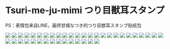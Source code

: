# Tsuri-me-ju-mimi つり目獣耳スタンプ

PS：表情包来自LINE，画师甘城なつき的つり目獣耳スタンプ贴纸包

![](https://gcore.jsdelivr.net/gh/yoghurtlee-thu/twikoo-magic@main/image/Tsuri-me-ju_mimi/10753776_key@2x.webp)
![](https://gcore.jsdelivr.net/gh/yoghurtlee-thu/twikoo-magic@main/image/Tsuri-me-ju_mimi/10753777_key@2x.webp)
![](https://gcore.jsdelivr.net/gh/yoghurtlee-thu/twikoo-magic@main/image/Tsuri-me-ju_mimi/10753778_key@2x.webp)
![](https://gcore.jsdelivr.net/gh/yoghurtlee-thu/twikoo-magic@main/image/Tsuri-me-ju_mimi/10753779_key@2x.webp)
![](https://gcore.jsdelivr.net/gh/yoghurtlee-thu/twikoo-magic@main/image/Tsuri-me-ju_mimi/10753780_key@2x.webp)
![](https://gcore.jsdelivr.net/gh/yoghurtlee-thu/twikoo-magic@main/image/Tsuri-me-ju_mimi/10753781_key@2x.webp)
![](https://gcore.jsdelivr.net/gh/yoghurtlee-thu/twikoo-magic@main/image/Tsuri-me-ju_mimi/10753782_key@2x.webp)
![](https://gcore.jsdelivr.net/gh/yoghurtlee-thu/twikoo-magic@main/image/Tsuri-me-ju_mimi/10753783_key@2x.webp)
![](https://gcore.jsdelivr.net/gh/yoghurtlee-thu/twikoo-magic@main/image/Tsuri-me-ju_mimi/10753784_key@2x.webp)
![](https://gcore.jsdelivr.net/gh/yoghurtlee-thu/twikoo-magic@main/image/Tsuri-me-ju_mimi/10753785_key@2x.webp)
![](https://gcore.jsdelivr.net/gh/yoghurtlee-thu/twikoo-magic@main/image/Tsuri-me-ju_mimi/10753786_key@2x.webp)
![](https://gcore.jsdelivr.net/gh/yoghurtlee-thu/twikoo-magic@main/image/Tsuri-me-ju_mimi/10753787_key@2x.webp)
![](https://gcore.jsdelivr.net/gh/yoghurtlee-thu/twikoo-magic@main/image/Tsuri-me-ju_mimi/10753788_key@2x.webp)
![](https://gcore.jsdelivr.net/gh/yoghurtlee-thu/twikoo-magic@main/image/Tsuri-me-ju_mimi/10753789_key@2x.webp)
![](https://gcore.jsdelivr.net/gh/yoghurtlee-thu/twikoo-magic@main/image/Tsuri-me-ju_mimi/10753790_key@2x.webp)
![](https://gcore.jsdelivr.net/gh/yoghurtlee-thu/twikoo-magic@main/image/Tsuri-me-ju_mimi/10753791_key@2x.webp)
![](https://gcore.jsdelivr.net/gh/yoghurtlee-thu/twikoo-magic@main/image/Tsuri-me-ju_mimi/10753792_key@2x.webp)
![](https://gcore.jsdelivr.net/gh/yoghurtlee-thu/twikoo-magic@main/image/Tsuri-me-ju_mimi/10753793_key@2x.webp)
![](https://gcore.jsdelivr.net/gh/yoghurtlee-thu/twikoo-magic@main/image/Tsuri-me-ju_mimi/10753794_key@2x.webp)
![](https://gcore.jsdelivr.net/gh/yoghurtlee-thu/twikoo-magic@main/image/Tsuri-me-ju_mimi/10753795_key@2x.webp)
![](https://gcore.jsdelivr.net/gh/yoghurtlee-thu/twikoo-magic@main/image/Tsuri-me-ju_mimi/10753796_key@2x.webp)
![](https://gcore.jsdelivr.net/gh/yoghurtlee-thu/twikoo-magic@main/image/Tsuri-me-ju_mimi/10753797_key@2x.webp)
![](https://gcore.jsdelivr.net/gh/yoghurtlee-thu/twikoo-magic@main/image/Tsuri-me-ju_mimi/10753798_key@2x.webp)
![](https://gcore.jsdelivr.net/gh/yoghurtlee-thu/twikoo-magic@main/image/Tsuri-me-ju_mimi/10753799_key@2x.webp)
![](https://gcore.jsdelivr.net/gh/yoghurtlee-thu/twikoo-magic@main/image/Tsuri-me-ju_mimi/10753800_key@2x.webp)
![](https://gcore.jsdelivr.net/gh/yoghurtlee-thu/twikoo-magic@main/image/Tsuri-me-ju_mimi/10753801_key@2x.webp)
![](https://gcore.jsdelivr.net/gh/yoghurtlee-thu/twikoo-magic@main/image/Tsuri-me-ju_mimi/10753802_key@2x.webp)
![](https://gcore.jsdelivr.net/gh/yoghurtlee-thu/twikoo-magic@main/image/Tsuri-me-ju_mimi/10753803_key@2x.webp)
![](https://gcore.jsdelivr.net/gh/yoghurtlee-thu/twikoo-magic@main/image/Tsuri-me-ju_mimi/10753804_key@2x.webp)
![](https://gcore.jsdelivr.net/gh/yoghurtlee-thu/twikoo-magic@main/image/Tsuri-me-ju_mimi/10753805_key@2x.webp)
![](https://gcore.jsdelivr.net/gh/yoghurtlee-thu/twikoo-magic@main/image/Tsuri-me-ju_mimi/10753806_key@2x.webp)
![](https://gcore.jsdelivr.net/gh/yoghurtlee-thu/twikoo-magic@main/image/Tsuri-me-ju_mimi/10753807_key@2x.webp)
![](https://gcore.jsdelivr.net/gh/yoghurtlee-thu/twikoo-magic@main/image/Tsuri-me-ju_mimi/10753808_key@2x.webp)
![](https://gcore.jsdelivr.net/gh/yoghurtlee-thu/twikoo-magic@main/image/Tsuri-me-ju_mimi/10753809_key@2x.webp)
![](https://gcore.jsdelivr.net/gh/yoghurtlee-thu/twikoo-magic@main/image/Tsuri-me-ju_mimi/10753810_key@2x.webp)
![](https://gcore.jsdelivr.net/gh/yoghurtlee-thu/twikoo-magic@main/image/Tsuri-me-ju_mimi/10753811_key@2x.webp)
![](https://gcore.jsdelivr.net/gh/yoghurtlee-thu/twikoo-magic@main/image/Tsuri-me-ju_mimi/10753812_key@2x.webp)
![](https://gcore.jsdelivr.net/gh/yoghurtlee-thu/twikoo-magic@main/image/Tsuri-me-ju_mimi/10753813_key@2x.webp)
![](https://gcore.jsdelivr.net/gh/yoghurtlee-thu/twikoo-magic@main/image/Tsuri-me-ju_mimi/10753814_key@2x.webp)
![](https://gcore.jsdelivr.net/gh/yoghurtlee-thu/twikoo-magic@main/image/Tsuri-me-ju_mimi/10753815_key@2x.webp)

